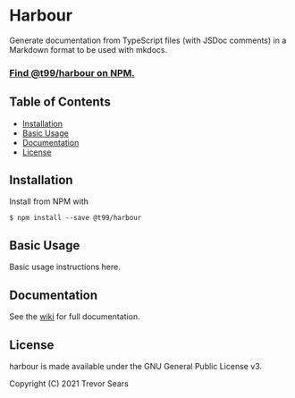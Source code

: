 # Harbour
Generate documentation from TypeScript files (with JSDoc comments) in a Markdown format to be used with mkdocs.

### [Find @t99/harbour on NPM.](https://www.npmjs.com/package/@t99/harbour)

## Table of Contents

 - [Installation](#installation)
 - [Basic Usage](#basic-usage)
 - [Documentation](#documentation)
 - [License](#license)

## Installation
Install from NPM with
```
$ npm install --save @t99/harbour
```

## Basic Usage
Basic usage instructions here.

## Documentation
See the [wiki](https://github.com/T99/harbour/wiki) for full documentation.

## License
harbour is made available under the GNU General Public License v3.

Copyright (C) 2021 Trevor Sears
